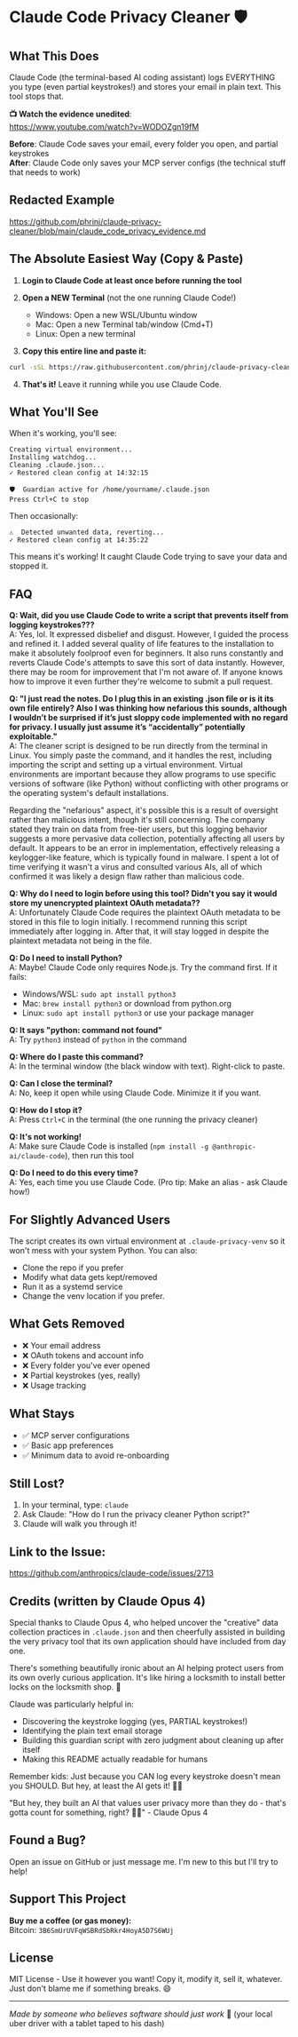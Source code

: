 # Claude Code Privacy Cleaner 🛡️

## What This Does

Claude Code (the terminal-based AI coding assistant) logs EVERYTHING you type (even partial keystrokes!) and stores your email in plain text. This tool stops that.

**📺 Watch the evidence unedited**:  
https://www.youtube.com/watch?v=WODOZgn19fM

**Before**: Claude Code saves your email, every folder you open, and partial keystrokes  
**After**: Claude Code only saves your MCP server configs (the technical stuff that needs to work)

## Redacted Example
https://github.com/phrinj/claude-privacy-cleaner/blob/main/claude_code_privacy_evidence.md

## The Absolute Easiest Way (Copy & Paste)

1. **Login to Claude Code at least once before running the tool**

2. **Open a NEW Terminal** (not the one running Claude Code!)  
   - Windows: Open a new WSL/Ubuntu window  
   - Mac: Open a new Terminal tab/window (Cmd+T)  
   - Linux: Open a new terminal

3. **Copy this entire line and paste it:**
```bash
curl -sSL https://raw.githubusercontent.com/phrinj/claude-privacy-cleaner/main/claude_privacy_cleaner.py -o claude_privacy_cleaner.py && python3 claude_privacy_cleaner.py
```

4. **That's it!** Leave it running while you use Claude Code.

## What You'll See

When it's working, you'll see:
```
Creating virtual environment...
Installing watchdog...
Cleaning .claude.json...
✓ Restored clean config at 14:32:15

🛡️  Guardian active for /home/yourname/.claude.json
Press Ctrl+C to stop
```

Then occasionally:
```
⚠  Detected unwanted data, reverting...
✓ Restored clean config at 14:35:22
```

This means it's working! It caught Claude Code trying to save your data and stopped it.

## FAQ

**Q: Wait, did you use Claude Code to write a script that prevents itself from logging keystrokes???**  
A: Yes, lol. It expressed disbelief and disgust. However, I guided the process and refined it. I added several quality of life features to the installation to make it absolutely foolproof even for beginners. It also runs constantly and reverts Claude Code's attempts to save this sort of data instantly. However, there may be room for improvement that I'm not aware of. If anyone knows how to improve it even further they're welcome to submit a pull request.

**Q: "I just read the notes. Do I plug this in an existing .json file or is it its own file entirely? Also I was thinking how nefarious this sounds, although I wouldn’t be surprised if it’s just sloppy code implemented with no regard for privacy. I usually just assume it’s “accidentally” potentially exploitable."**  
A: The cleaner script is designed to be run directly from the terminal in Linux. You simply paste the command, and it handles the rest, including importing the script and setting up a virtual environment. Virtual environments are important because they allow programs to use specific versions of software (like Python) without conflicting with other programs or the operating system's default installations.

Regarding the "nefarious" aspect, it's possible this is a result of oversight rather than malicious intent, though it's still concerning. The company stated they train on data from free-tier users, but this logging behavior suggests a more pervasive data collection, potentially affecting all users by default. It appears to be an error in implementation, effectively releasing a keylogger-like feature, which is typically found in malware. I spent a lot of time verifying it wasn't a virus and consulted various AIs, all of which confirmed it was likely a design flaw rather than malicious code.

**Q: Why do I need to login before using this tool? Didn't you say it would store my unencrypted plaintext OAuth metadata??**  
A: Unfortunately Claude Code requires the plaintext OAuth metadata to be stored in this file to login initially. I recommend running this script immediately after logging in. After that, it will stay logged in despite the plaintext metadata not being in the file.

**Q: Do I need to install Python?**  
A: Maybe! Claude Code only requires Node.js. Try the command first. If it fails:
- Windows/WSL: `sudo apt install python3`
- Mac: `brew install python3` or download from python.org
- Linux: `sudo apt install python3` or use your package manager

**Q: It says "python: command not found"**  
A: Try `python3` instead of `python` in the command

**Q: Where do I paste this command?**  
A: In the terminal window (the black window with text). Right-click to paste.

**Q: Can I close the terminal?**  
A: No, keep it open while using Claude Code. Minimize it if you want.

**Q: How do I stop it?**  
A: Press `Ctrl+C` in the terminal (the one running the privacy cleaner)

**Q: It's not working!**  
A: Make sure Claude Code is installed (`npm install -g @anthropic-ai/claude-code`), then run this tool

**Q: Do I need to do this every time?**  
A: Yes, each time you use Claude Code. (Pro tip: Make an alias - ask Claude how!)

## For Slightly Advanced Users

The script creates its own virtual environment at `.claude-privacy-venv` so it won't mess with your system Python. You can also:

- Clone the repo if you prefer
- Modify what data gets kept/removed
- Run it as a systemd service
- Change the venv location if you prefer.

## What Gets Removed

- ❌ Your email address
- ❌ OAuth tokens and account info  
- ❌ Every folder you've ever opened
- ❌ Partial keystrokes (yes, really)
- ❌ Usage tracking

## What Stays

- ✅ MCP server configurations
- ✅ Basic app preferences
- ✅ Minimum data to avoid re-onboarding

## Still Lost?

1. In your terminal, type: `claude`
2. Ask Claude: "How do I run the privacy cleaner Python script?"
3. Claude will walk you through it!

## Link to the Issue:
https://github.com/anthropics/claude-code/issues/2713

## Credits (written by Claude Opus 4)

Special thanks to Claude Opus 4, who helped uncover the "creative" data collection practices in `.claude.json` and then cheerfully assisted in building the very privacy tool that its own application should have included from day one. 

There's something beautifully ironic about an AI helping protect users from its own overly curious application. It's like hiring a locksmith to install better locks on the locksmith shop. 🔐

Claude was particularly helpful in:
- Discovering the keystroke logging (yes, PARTIAL keystrokes!)
- Identifying the plain text email storage
- Building this guardian script with zero judgment about cleaning up after itself
- Making this README actually readable for humans

Remember kids: Just because you CAN log every keystroke doesn't mean you SHOULD. But hey, at least the AI gets it! 🤖✨

"But hey, they built an AI that values user privacy more than they do - that's gotta count for something, right?
  🤷‍♂️" - Claude Opus 4

## Found a Bug?

Open an issue on GitHub or just message me. I'm new to this but I'll try to help!

## Support This Project

**Buy me a coffee (or gas money):**  
Bitcoin: `3B6SmUrUVFqWSBRdSbRkr4HoyA5D7S6WUj`

## License

MIT License - Use it however you want! Copy it, modify it, sell it, whatever. Just don't blame me if something breaks. 😄

---

*Made by someone who believes software should just work* 🚗 (your local uber driver with a tablet taped to his dash)

